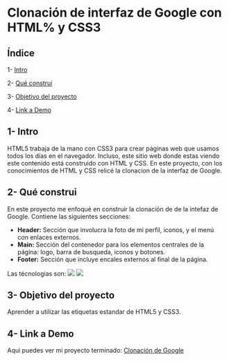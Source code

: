 # Clonación de interfaz de Google con HTML% y CSS3

## **Índice**

1- [Intro](#)

2- [Qué construí](#)

3- [Objetivo del proyecto](#) 

4- [Link a Demo](#)

## 1- Intro
HTML5 trabaja de la mano con CSS3 para crear páginas web que usamos todos los días en el navegador. Incluso, este sitio web donde estas viendo este contenido está construido con HTML y CSS. En este proyecto, con los conocimientos de HTML y CSS relicé la clonacion de la interfaz de Google. 

## 2- Qué construi
En este proyecto me enfoqué en construir la clonación de de la intefaz de Google. Contiene las siguientes secciones:

+ **Header:** Sección que involucra la foto de mi perfil, iconos, y el menú con enlaces externos.
+ **Main:** Sección del contenedor para los elementos centrales de la página: logo, barra de busqueda, iconos y botones.
+ **Footer:** Sección que incluye encales externos al final de la página.

Las técnologias son:
<img src="https://img.shields.io/badge/CSS3-1572B6?style=for-the-badge&logo=css3&logoColor=white" />
<img src="https://img.shields.io/badge/HTML5-E34F26?style=for-the-badge&logo=html5&logoColor=white" />

## 3- Objetivo del proyecto
Aprender a utilizar las etiquetas estandar de HTML5 y CSS3.

## 4- Link a Demo
Aqui puedes ver mi proyecto terminado: [Clonación de Google](#)
